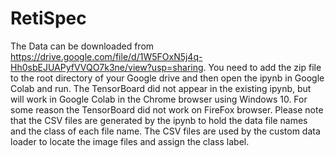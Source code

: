 # RetiSpec
The Data can be downloaded from https://drive.google.com/file/d/1W5FOxN5j4q-Hh0sbEJUAPyfVVQO7k3ne/view?usp=sharing. 
You need to add the zip file to the root directory of your Google drive and then open the ipynb in Google Colab and run.
The TensorBoard did not appear in the existing ipynb, but will work in Google Colab in the Chrome browser using Windows 10. 
For some reason the TensorBoard did not work on FireFox browser.
Please note that the CSV files are generated by the ipynb to hold the data file names and the class of each file name. The CSV files are used by the custom data loader to locate the image files and assign the class label. 
